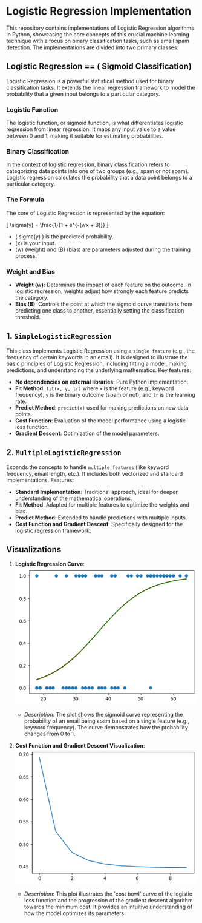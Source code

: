 # Logistic Regression Implementation

This repository contains implementations of Logistic Regression algorithms in Python, showcasing the core concepts of this crucial machine learning technique with a focus on binary classification tasks, such as email spam detection. The implementations are divided into two primary classes:

## Logistic Regression == ( Sigmoid Classification)

Logistic Regression is a powerful statistical method used for binary classification tasks. It extends the linear regression framework to model the probability that a given input belongs to a particular category.

### Logistic Function
The logistic function, or sigmoid function, is what differentiates logistic regression from linear regression. It maps any input value to a value between 0 and 1, making it suitable for estimating probabilities.

### Binary Classification
In the context of logistic regression, binary classification refers to categorizing data points into one of two groups (e.g., spam or not spam). Logistic regression calculates the probability that a data point belongs to a particular category.

### The Formula
The core of Logistic Regression is represented by the equation: 

\[
\sigma(y) = \frac{1}{1 + e^{-(wx + B)}}
\]

- \( sigma(y) \) is the predicted probability.
- \(x\) is your input.
- \(w\) (weight) and \(B\) (bias) are parameters adjusted during the training process.

### Weight and Bias
- **Weight (w):** Determines the impact of each feature on the outcome. In logistic regression, weights adjust how strongly each feature predicts the category.
- **Bias (B):** Controls the point at which the sigmoid curve transitions from predicting one class to another, essentially setting the classification threshold.

## 1. `SimpleLogisticRegression`
This class implements Logistic Regression using a `single feature` (e.g., the frequency of certain keywords in an email). It is designed to illustrate the basic principles of Logistic Regression, including fitting a model, making predictions, and understanding the underlying mathematics. Key features:

- **No dependencies on external libraries**: Pure Python implementation.
- **Fit Method**: `fit(x, y, lr)` where `x` is the feature (e.g., keyword frequency), `y` is the binary outcome (spam or not), and `lr` is the learning rate.
- **Predict Method**: `predict(x)` used for making predictions on new data points.
- **Cost Function**: Evaluation of the model performance using a logistic loss function.
- **Gradient Descent**: Optimization of the model parameters.

## 2. `MultipleLogisticRegression`
Expands the concepts to handle `multiple features` (like keyword frequency, email length, etc.). It includes both vectorized and standard implementations. Features:

- **Standard Implementation**: Traditional approach, ideal for deeper understanding of the mathematical operations.
- **Fit Method**: Adapted for multiple features to optimize the weights and bias.
- **Predict Method**: Extended to handle predictions with multiple inputs.
- **Cost Function and Gradient Descent**: Specifically designed for the logistic regression framework.

## Visualizations

1. **Logistic Regression Curve**:
   ![Logistic Regression Curve](logistic-regression.png)
   - *Description*: The plot shows the sigmoid curve representing the probability of an email being spam based on a single feature (e.g., keyword frequency). The curve demonstrates how the probability changes from 0 to 1.

2. **Cost Function and Gradient Descent Visualization**:
   ![Cost Function and Gradient Descent](gradient-descent.png)
   - *Description*: This plot illustrates the 'cost bowl' curve of the logistic loss function and the progression of the gradient descent algorithm towards the minimum cost. It provides an intuitive understanding of how the model optimizes its parameters.
